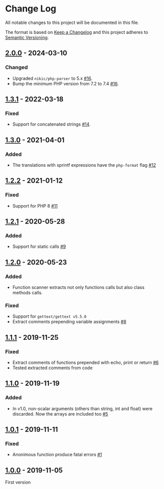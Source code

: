 # Change Log
All notable changes to this project will be documented in this file.

The format is based on [Keep a Changelog](http://keepachangelog.com/)
and this project adheres to [Semantic Versioning](http://semver.org/).

## [2.0.0] - 2024-03-10
### Changed
- Upgraded `nikic/php-parser` to 5.x [#16].
- Bump the minimum PHP version from 7.2 to 7.4 [#16].

## [1.3.1] - 2022-03-18
### Fixed
- Support for concatenated strings [#14].

## [1.3.0] - 2021-04-01
### Added
- The translations with sprintf expressions have the `php-format` flag [#12]

## [1.2.2] - 2021-01-12
### Fixed
- Support for PHP 8 [#11]

## [1.2.1] - 2020-05-28
### Added
- Support for static calls [#9]

## [1.2.0] - 2020-05-23
### Added
- Function scanner extracts not only functions calls but also class methods calls.

### Fixed
- Support for `gettext/gettext v5.5.0`
- Extract comments prepending variable assignments [#8]

## [1.1.1] - 2019-11-25
### Fixed
- Extract comments of functions prepended with echo, print or return [#6]
- Tested extracted comments from code

## [1.1.0] - 2019-11-19
### Added
- In v1.0, non-scalar arguments (others than string, int and float) were discarded. Now the arrays are included too [#5]

## [1.0.1] - 2019-11-11
### Fixed
- Anonimous function produce fatal errors [#1]

## [1.0.0] - 2019-11-05
First version

[#1]: https://github.com/php-gettext/PHP-Scanner/issues/1
[#5]: https://github.com/php-gettext/PHP-Scanner/issues/5
[#6]: https://github.com/php-gettext/PHP-Scanner/issues/6
[#8]: https://github.com/php-gettext/PHP-Scanner/issues/8
[#9]: https://github.com/php-gettext/PHP-Scanner/issues/9
[#11]: https://github.com/php-gettext/PHP-Scanner/issues/11
[#12]: https://github.com/php-gettext/PHP-Scanner/issues/12
[#14]: https://github.com/php-gettext/PHP-Scanner/issues/14
[#16]: https://github.com/php-gettext/PHP-Scanner/issues/16

[2.0.0]: https://github.com/php-gettext/PHP-Scanner/compare/v1.3.1...v2.0.0
[1.3.1]: https://github.com/php-gettext/PHP-Scanner/compare/v1.3.0...v1.3.1
[1.3.0]: https://github.com/php-gettext/PHP-Scanner/compare/v1.2.2...v1.3.0
[1.2.2]: https://github.com/php-gettext/PHP-Scanner/compare/v1.2.1...v1.2.2
[1.2.1]: https://github.com/php-gettext/PHP-Scanner/compare/v1.2.0...v1.2.1
[1.2.0]: https://github.com/php-gettext/PHP-Scanner/compare/v1.1.1...v1.2.0
[1.1.1]: https://github.com/php-gettext/PHP-Scanner/compare/v1.1.0...v1.1.1
[1.1.0]: https://github.com/php-gettext/PHP-Scanner/compare/v1.0.1...v1.1.0
[1.0.1]: https://github.com/php-gettext/PHP-Scanner/compare/v1.0.0...v1.0.1
[1.0.0]: https://github.com/php-gettext/PHP-Scanner/releases/tag/v1.0.0
